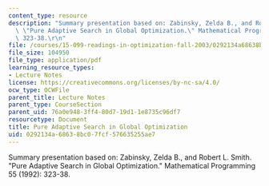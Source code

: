 ```yaml
---
content_type: resource
description: "Summary presentation based on: Zabinsky, Zelda B., and Robert L. Smith.\
  \ \"Pure Adaptive Search in Global Optimization.\" Mathematical Programming 55 (1992):\
  \ 323-38.\r\n"
file: /courses/15-099-readings-in-optimization-fall-2003/0292134a68638bc07fcf576635255ae7_ses6_zabinsky1.pdf
file_size: 104950
file_type: application/pdf
learning_resource_types:
- Lecture Notes
license: https://creativecommons.org/licenses/by-nc-sa/4.0/
ocw_type: OCWFile
parent_title: Lecture Notes
parent_type: CourseSection
parent_uid: 76a0e948-3ff4-80d7-19d1-1e8735c96df7
resourcetype: Document
title: Pure Adaptive Search in Global Optimization
uid: 0292134a-6863-8bc0-7fcf-576635255ae7
---
```

Summary presentation based on: Zabinsky, Zelda B., and Robert L. Smith. "Pure Adaptive Search in Global Optimization." Mathematical Programming 55 (1992): 323-38.
